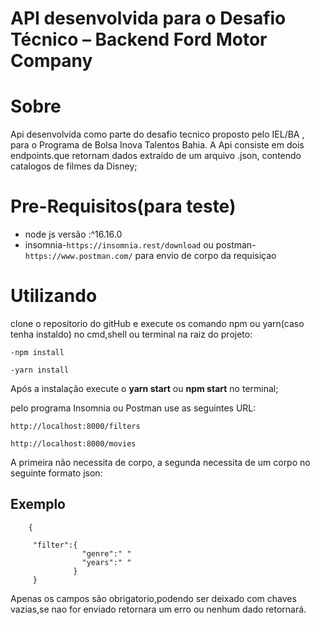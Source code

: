 # API desenvolvida para o Desafio Técnico – Backend Ford Motor Company



# Sobre
  Api desenvolvida como parte do desafio tecnico proposto pelo IEL/BA , para o Programa de Bolsa Inova Talentos Bahia.
  A Api consiste em dois endpoints.que retornam dados extraído de um arquivo .json, contendo catalogos de filmes da Disney;

# Pre-Requisitos(para teste)
  * node js  versão :^16.16.0
  * insomnia-`https://insomnia.rest/download` ou postman-`https://www.postman.com/` para envio de corpo da requisiçao
  
  

# Utilizando
  clone o repositorio do gitHub e execute os comando npm ou yarn(caso tenha instaldo) no cmd,shell ou terminal  na raiz do projeto:
    
    -npm install 
    
    -yarn install  
    
  Após a instalação execute o **yarn start**  ou **npm start** no terminal; 
  
  pelo programa  Insomnia ou Postman use as seguintes URL:
  
    http://localhost:8000/filters
  
    http://localhost:8000/movies
    
  A primeira não necessita de corpo, a segunda necessita de um corpo no seguinte formato json:
  
   ## Exemplo
        {
      
         "filter":{
                    "genre":" "
                    "years":" "
                  }
         }
         
   Apenas os campos são obrigatorio,podendo ser deixado com chaves vazias,se nao for enviado retornara um erro ou nenhum dado retornará. 
  
  
